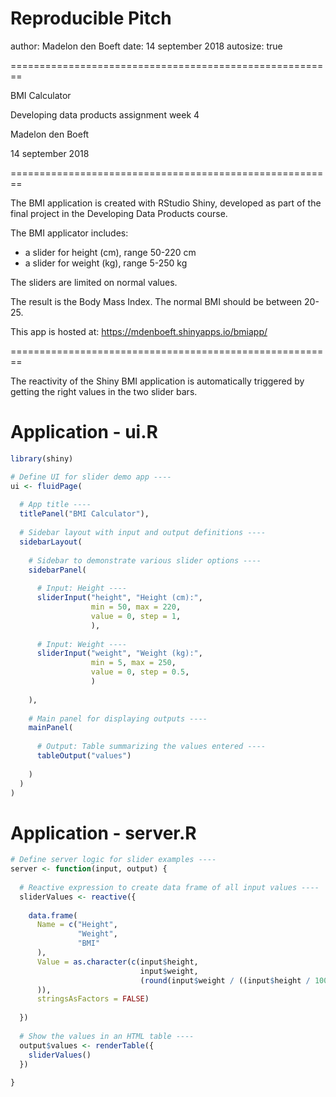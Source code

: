 Reproducible Pitch
========================================================
author: Madelon den Boeft
date: 14 september 2018
autosize: true

========================================================

BMI Calculator

Developing data products assignment week 4

Madelon den Boeft

14 september 2018 

========================================================

The BMI application is created with RStudio Shiny, developed as part of the final project in the Developing Data Products course. 

The BMI applicator includes: 
- a slider for height (cm), range 50-220 cm
- a slider for weight (kg), range 5-250 kg

The sliders are limited on normal values. 

The result is the Body Mass Index. 
The normal BMI should be between 20-25. 

This app is hosted at: https://mdenboeft.shinyapps.io/bmiapp/

========================================================

The reactivity of the Shiny BMI application is automatically triggered by getting the right values in the two slider bars. 

Application - ui.R
========================================================


```r
library(shiny)

# Define UI for slider demo app ----
ui <- fluidPage(
  
  # App title ----
  titlePanel("BMI Calculator"),
  
  # Sidebar layout with input and output definitions ----
  sidebarLayout(
    
    # Sidebar to demonstrate various slider options ----
    sidebarPanel(
      
      # Input: Height ----
      sliderInput("height", "Height (cm):",
                  min = 50, max = 220,
                  value = 0, step = 1,
                  ),
      
      # Input: Weight ----
      sliderInput("weight", "Weight (kg):",
                  min = 5, max = 250,
                  value = 0, step = 0.5,
                  )
      
    ),
    
    # Main panel for displaying outputs ----
    mainPanel(
      
      # Output: Table summarizing the values entered ----
      tableOutput("values")
      
    )
  )
)
```

Application - server.R
========================================================


```r
# Define server logic for slider examples ----
server <- function(input, output) {
  
  # Reactive expression to create data frame of all input values ----
  sliderValues <- reactive({
    
    data.frame(
      Name = c("Height",
               "Weight",
               "BMI"
      ),
      Value = as.character(c(input$height,
                             input$weight,
                             (round(input$weight / ((input$height / 100) * (input$height / 100))))
      )),
      stringsAsFactors = FALSE)
    
  })
  
  # Show the values in an HTML table ----
  output$values <- renderTable({
    sliderValues()
  })
  
}
```

